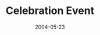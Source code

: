 ---
layout: message
category: message
series: "Going Crazy"
title: "Celebration Event"
date: 2004-05-23
message_id: 170
---